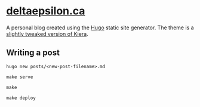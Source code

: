 # [deltaepsilon.ca](https://deltaepsilon.ca/)

A personal blog created using the [Hugo](https://gohugo.io/) static site generator. The theme is a
[slightly tweaked version of Kiera](https://github.com/lauhayden/hugo-kiera).

## Writing a post

`hugo new posts/<new-post-filename>.md`

`make serve`

`make`

`make deploy`
